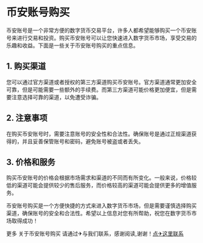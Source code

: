 # 币安账号购买

币安账号是一个非常方便的数字货币交易平台，许多人都希望能够购买一个币安账号来进行交易和投资。购买币安账号可以让您快速进入数字货币市场，享受交易的乐趣和收益。下面是一些关于币安账号购买的重点信息。

## 1. 购买渠道

您可以通过官方渠道或者授权的第三方渠道购买币安账号。官方渠道通常更加安全可靠，但是可能需要一些额外的手续费。而第三方渠道可能价格更加便宜，但是需要注意选择可靠的渠道，以免遭受诈骗。

## 2. 注意事项

在购买币安账号时，需要注意账号的安全性和合法性。确保账号是通过正规渠道获得的，并且妥善保管账号和密码，避免账号被盗或者丢失。

## 3. 价格和服务

购买币安账号的价格会根据市场需求和渠道的不同而有所变化。一般来说，价格较低的渠道可能会提供较少的售后服务，而价格较高的渠道可能会提供更多的增值服务。

币安账号购买是一个方便快捷的方式来进入数字货币市场，但是需要谨慎选择购买渠道，确保账号的安全和合法性。希望以上信息对您有所帮助，祝您在数字货币市场取得成功！

更多 关于币安账号购买 请通过✈与我们联系，感谢阅读,谢谢！[点✈这里联系](https://cc.k02.cc)